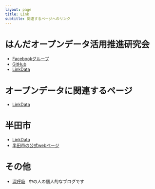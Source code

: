 ```yaml
---
layout: page
title: Link
subtitle: 関連するページへのリンク
---
```


# はんだオープンデータ活用推進研究会
* [Facebookグループ](https://www.facebook.com/groups/handa.odp/)
* [GitHub](https://github.com/handa-odpo)
* [LinkData](http://user.linkdata.org/user/handa_odpo/idea)

# オープンデータに関連するページ
* [LinkData](http://ja.linkdata.org/)

# 半田市
* [LinkData](http://user.linkdata.org/user/kouhou_handacity/work)
* [半田市の公式webページ](http://www.city.handa.lg.jp/kikaku/shise/johoseisaku/opendata/data.html)

# その他
* [深呼吸](http://respire.hatenablog.com/)  
中の人の個人的なブログです
